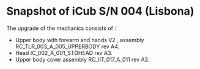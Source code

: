 # Snapshot of iCub S/N 004 (Lisbona)
The upgrade of the mechanics consists of :

- Upper body with forearm and hands V2 , assembly RC_TLR_003_A_005_UPPERBODY rev A4.
- Head IC_002_A_001_STDHEAD rev A3.
- Upper body cover assembly RC_IIT_017_A_011 rev A2.
